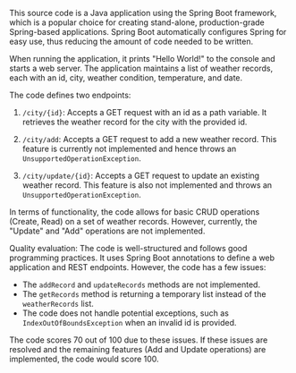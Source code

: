 This source code is a Java application using the Spring Boot framework, which is a popular choice for creating stand-alone, production-grade Spring-based applications. Spring Boot automatically configures Spring for easy use, thus reducing the amount of code needed to be written.

When running the application, it prints "Hello World!" to the console and starts a web server. The application maintains a list of weather records, each with an id, city, weather condition, temperature, and date.

The code defines two endpoints:

1. `/city/{id}`: Accepts a GET request with an id as a path variable. It retrieves the weather record for the city with the provided id.

2. `/city/add`: Accepts a GET request to add a new weather record. This feature is currently not implemented and hence throws an `UnsupportedOperationException`.

3. `/city/update/{id}`: Accepts a GET request to update an existing weather record. This feature is also not implemented and throws an `UnsupportedOperationException`.

In terms of functionality, the code allows for basic CRUD operations (Create, Read) on a set of weather records. However, currently, the "Update" and "Add" operations are not implemented.

Quality evaluation: The code is well-structured and follows good programming practices. It uses Spring Boot annotations to define a web application and REST endpoints. However, the code has a few issues:

- The `addRecord` and `updateRecords` methods are not implemented.
- The `getRecords` method is returning a temporary list instead of the `weatherRecords` list.
- The code does not handle potential exceptions, such as `IndexOutOfBoundsException` when an invalid id is provided.

The code scores 70 out of 100 due to these issues. If these issues are resolved and the remaining features (Add and Update operations) are implemented, the code would score 100.